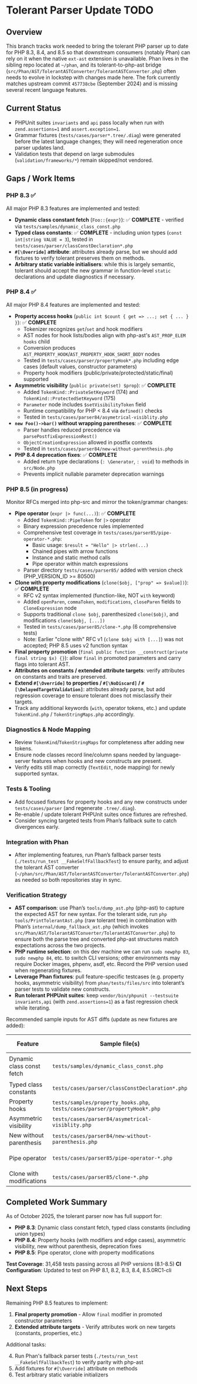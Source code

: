 # Tolerant Parser Update TODO

## Overview

This branch tracks work needed to bring the tolerant PHP parser up to date for PHP 8.3, 8.4, and 8.5 so that downstream consumers (notably Phan) can rely on it when the native `ext-ast` extension is unavailable. Phan lives in the sibling repo located at `~/phan`, and its tolerant-to-php-ast bridge (`src/Phan/AST/TolerantASTConverter/TolerantASTConverter.php`) often needs to evolve in lockstep with changes made here. The fork currently matches upstream commit `457738cbe` (September 2024) and is missing several recent language features.

## Current Status

- PHPUnit suites `invariants` and `api` pass locally when run with `zend.assertions=1` and `assert.exception=1`.
- Grammar fixtures (`tests/cases/parser*.tree/.diag`) were generated before the latest language changes; they will need regeneration once parser updates land.
- Validation tests that depend on large submodules (`validation/frameworks/*`) remain skipped/not vendored.

## Gaps / Work Items

### PHP 8.3 ✅

All major PHP 8.3 features are implemented and tested:

- **Dynamic class constant fetch** (`Foo::{expr}`): ✅ **COMPLETE** - verified via `tests/samples/dynamic_class_const.php`
- **Typed class constants**: ✅ **COMPLETE** - including union types (`const int|string VALUE = 3`), tested in `tests/cases/parser/classConstDeclaration*.php`
- **`#[\Override]` attribute**: attributes already parse, but we should add fixtures to verify tolerant preserves them on methods.
- **Arbitrary static variable initialisers**: while this is largely semantic, tolerant should accept the new grammar in function-level `static` declarations and update diagnostics if necessary.

### PHP 8.4 ✅

All major PHP 8.4 features are implemented and tested:

- **Property access hooks** (`public int $count { get => ...; set { ... } }`): ✅ **COMPLETE**
  - Tokenizer recognizes `get`/`set` and hook modifiers
  - AST nodes for hook lists/bodies align with php-ast's `AST_PROP_ELEM` `hooks` child
  - Conversion produces `AST_PROPERTY_HOOK`/`AST_PROPERTY_HOOK_SHORT_BODY` nodes
  - Tested in `tests/cases/parser/propertyHook*.php` including edge cases (default values, constructor parameters)
  - Property hook modifiers (public/private/protected/static/final) supported
- **Asymmetric visibility** (`public private(set) $prop`): ✅ **COMPLETE**
  - Added `TokenKind::PrivateSetKeyword` (174) and `TokenKind::ProtectedSetKeyword` (175)
  - `Parameter` node includes `$setVisibilityToken` field
  - Runtime compatibility for PHP < 8.4 via `defined()` checks
  - Tested in `tests/cases/parser84/asymetrical-visiblity.php`
- **`new Foo()->bar()` without wrapping parentheses**: ✅ **COMPLETE**
  - Parser handles reduced precedence via `parsePostfixExpressionRest()`
  - `ObjectCreationExpression` allowed in postfix contexts
  - Tested in `tests/cases/parser84/new-without-parenthesis.php`
- **PHP 8.4 deprecation fixes**: ✅ **COMPLETE**
  - Added return type declarations (`: \Generator`, `: void`) to methods in `src/Node.php`
  - Prevents implicit nullable parameter deprecation warnings

### PHP 8.5 (in progress)

Monitor RFCs merged into php-src and mirror the token/grammar changes:

- **Pipe operator** (`expr |> func(...)`): ✅ **COMPLETE**
  - Added `TokenKind::PipeToken` for `|>` operator
  - Binary expression precedence rules implemented
  - Comprehensive test coverage in `tests/cases/parser85/pipe-operator-*.php`:
    - Basic usage: `$result = "Hello" |> strlen(...)`
    - Chained pipes with arrow functions
    - Instance and static method calls
    - Pipe operator within match expressions
  - Parser directory `tests/cases/parser85/` added with version check (PHP_VERSION_ID >= 80500)
- **Clone with property modifications** (`clone($obj, ["prop" => $value])`): ✅ **COMPLETE**
  - RFC v2 syntax implemented (function-like, NOT `with` keyword)
  - Added `openParen`, `commaToken`, `modifications`, `closeParen` fields to `CloneExpression` node
  - Supports traditional `clone $obj`, parenthesized `clone($obj)`, and modifications `clone($obj, [...])`
  - Tested in `tests/cases/parser85/clone-*.php` (6 comprehensive tests)
  - Note: Earlier "clone with" RFC v1 (`clone $obj with [...]`) was not accepted; PHP 8.5 uses v2 function syntax
- **Final property promotion** (`final public function __construct(private final string $x) {}`): allow `final` in promoted parameters and carry flags into tolerant AST.
- **Attributes on constants / extended attribute targets**: verify attributes on constants and traits are preserved.
- **Extend `#[\Override]` to properties / `#[\NoDiscard]` / `#[\DelayedTargetValidation]`**: attributes already parse, but add regression coverage to ensure tolerant does not misclassify their targets.
- Track any additional keywords (`with`, operator tokens, etc.) and update `TokenKind.php` / `TokenStringMaps.php` accordingly.

### Diagnostics & Node Mapping

- Review `TokenKind`/`TokenStringMaps` for completeness after adding new tokens.
- Ensure node classes record line/column spans needed by language-server features when hooks and new constructs are present.
- Verify edits still map correctly (`TextEdit`, node mapping) for newly supported syntax.

### Tests & Tooling

- Add focused fixtures for property hooks and any new constructs under `tests/cases/parser` (and regenerate `.tree/.diag`).
- Re-enable / update tolerant PHPUnit suites once fixtures are refreshed.
- Consider syncing targeted tests from Phan’s fallback suite to catch divergences early.

### Integration with Phan

- After implementing features, run Phan’s fallback parser tests (`./tests/run_test __FakeSelfFallbackTest`) to ensure parity, and adjust the tolerant AST converter (`~/phan/src/Phan/AST/TolerantASTConverter/TolerantASTConverter.php`) as needed so both repositories stay in sync.

### Verification Strategy

- **AST comparison**: use Phan’s `tools/dump_ast.php` (php-ast) to capture the expected AST for new syntax. For the tolerant side, run `php tools/PrintTolerantAst.php` (raw tolerant tree) in combination with Phan’s `internal/dump_fallback_ast.php` (which invokes `src/Phan/AST/TolerantASTConverter/TolerantASTConverter.php`) to ensure both the parse tree and converted php-ast structures match expectations across the two projects.
- **PHP runtime selection**: on this dev machine we can run `sudo newphp 83`, `sudo newphp 84`, etc. to switch CLI versions; other environments may require Docker images, phpenv, asdf, etc. Record the PHP version used when regenerating fixtures.
- **Leverage Phan fixtures**: pull feature-specific testcases (e.g. property hooks, asymmetric visibility) from `phan/tests/files/src` into tolerant’s parser tests to validate new constructs.
- **Run tolerant PHPUnit suites**: keep `vendor/bin/phpunit --testsuite invariants,api` (with `zend.assertions=1`) as a fast regression check while iterating.

Recommended sample inputs for AST diffs (update as new fixtures are added):

| Feature | Sample file(s) | Min PHP | Status | Native AST dump | Tolerant dump |
| --- | --- | --- | --- | --- | --- |
| Dynamic class const fetch | `tests/samples/dynamic_class_const.php` | 8.3 | ✅ | `php ~/phan/tools/dump_ast.php --json …` | `php tools/PrintTolerantAst.php …` + `php ~/phan/internal/dump_fallback_ast.php --php-ast …` |
| Typed class constants | `tests/cases/parser/classConstDeclaration*.php` | 8.3 | ✅ | (run after `sudo newphp 83+`) | same as above |
| Property hooks | `tests/samples/property_hooks.php`, `tests/cases/parser/propertyHook*.php` | 8.4 | ✅ | (run after `sudo newphp 84`) | same as above |
| Asymmetric visibility | `tests/cases/parser84/asymetrical-visiblity.php` | 8.4 | ✅ | (run after `sudo newphp 84`) | same as above |
| New without parenthesis | `tests/cases/parser84/new-without-parenthesis.php` | 8.4 | ✅ | (run after `sudo newphp 84`) | same as above |
| Pipe operator | `tests/cases/parser85/pipe-operator-*.php` | 8.5 | ✅ | `php ~/phan/tools/dump_ast.php --json …` | `php tools/PrintTolerantAst.php …`, `php ~/phan/internal/dump_fallback_ast.php --php-ast …` |
| Clone with modifications | `tests/cases/parser85/clone-*.php` | 8.5 | ✅ | (run after `sudo newphp 85`) | same as above |

## Completed Work Summary

As of October 2025, the tolerant parser now has full support for:

- **PHP 8.3**: Dynamic class constant fetch, typed class constants (including union types)
- **PHP 8.4**: Property hooks (with modifiers and edge cases), asymmetric visibility, new without parenthesis, deprecation fixes
- **PHP 8.5**: Pipe operator, clone with property modifications

**Test Coverage**: 31,458 tests passing across all PHP versions (8.1-8.5)
**CI Configuration**: Updated to test on PHP 8.1, 8.2, 8.3, 8.4, 8.5.0RC1-cli

## Next Steps

Remaining PHP 8.5 features to implement:

1. **Final property promotion** - Allow `final` modifier in promoted constructor parameters
2. **Extended attribute targets** - Verify attributes work on new targets (constants, properties, etc.)

Additional tasks:

4. Run Phan's fallback parser tests (`./tests/run_test __FakeSelfFallbackTest`) to verify parity with php-ast
5. Add fixtures for `#[\Override]` attribute on methods
6. Test arbitrary static variable initializers

